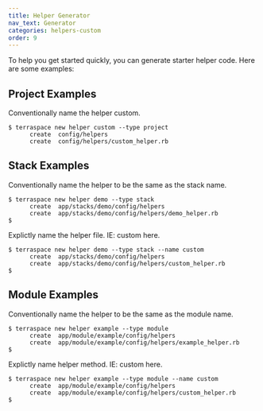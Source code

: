 ```yaml
---
title: Helper Generator
nav_text: Generator
categories: helpers-custom
order: 9
---
```


To help you get started quickly, you can generate starter helper code. Here are some examples:

## Project Examples

Conventionally name the helper custom.

    $ terraspace new helper custom --type project
          create  config/helpers
          create  config/helpers/custom_helper.rb

## Stack Examples

Conventionally name the helper to be the same as the stack name.

    $ terraspace new helper demo --type stack
          create  app/stacks/demo/config/helpers
          create  app/stacks/demo/config/helpers/demo_helper.rb
    $

Explictly name the helper file. IE: custom here.

    $ terraspace new helper demo --type stack --name custom
          create  app/stacks/demo/config/helpers
          create  app/stacks/demo/config/helpers/custom_helper.rb
    $

## Module Examples

Conventionally name the helper to be the same as the module name.

    $ terraspace new helper example --type module
          create  app/module/example/config/helpers
          create  app/module/example/config/helpers/example_helper.rb
    $

Explictly name helper method. IE: custom here.

    $ terraspace new helper example --type module --name custom
          create  app/module/example/config/helpers
          create  app/module/example/config/helpers/custom_helper.rb
    $